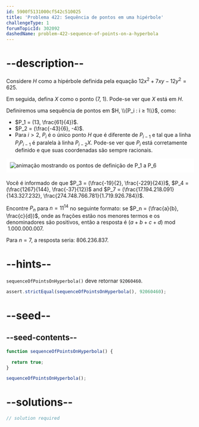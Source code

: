 ```yaml
---
id: 5900f5131000cf542c510025
title: 'Problema 422: Sequência de pontos em uma hipérbole'
challengeType: 1
forumTopicId: 302092
dashedName: problem-422-sequence-of-points-on-a-hyperbola
---
```


# --description--

Considere $H$ como a hipérbole definida pela equação $12x^2 + 7xy - 12y^2 = 625$.

Em seguida, defina $X$ como o ponto (7, 1). Pode-se ver que $X$ está em $H$.

Definiremos uma sequência de pontos em $H, \\{P_i : i ≥ 1\\}$, como:

- $P_1 = (13, \frac{61}{4})$.
- $P_2 = (\frac{-43}{6}, -4)$.
- Para $i > 2$, $P_i$ é o único ponto $H$ que é diferente de $P_{i - 1}$ e tal que a linha $P_iP_{i - 1}$ é paralela à linha $P_{i - 2}X$. Pode-se ver que $P_i$ está corretamente definido e que suas coordenadas são sempre racionais.

<img alt="animação mostrando os pontos de definição de P_1 a P_6" src="https://cdn.freecodecamp.org/curriculum/project-euler/sequence-of-points-on-a-hyperbola.gif" style="background-color: white; padding: 10px; display: block; margin-right: auto; margin-left: auto; margin-bottom: 1.2rem;" />

Você é informado de que $P_3 = (\frac{-19}{2}, \frac{-229}{24})$, $P_4 = (\frac{1267}{144}, \frac{-37}{12})$ and $P_7 = (\frac{17.194.218.091}{143.327.232}, \frac{274.748.766.781}{1.719.926.784})$.

Encontre $P_n$ para $n = {11}^{14}$ no seguinte formato: se $P_n = (\frac{a}{b}, \frac{c}{d})$, onde as frações estão nos menores termos e os denominadores são positivos, então a resposta é $(a + b + c + d)\bmod 1.000.000.007$.

Para $n = 7$, a resposta seria: $806.236.837$.

# --hints--

`sequenceOfPointsOnHyperbola()` deve retornar `92060460`.

```js
assert.strictEqual(sequenceOfPointsOnHyperbola(), 92060460);
```

# --seed--

## --seed-contents--

```js
function sequenceOfPointsOnHyperbola() {

  return true;
}

sequenceOfPointsOnHyperbola();
```

# --solutions--

```js
// solution required
```
